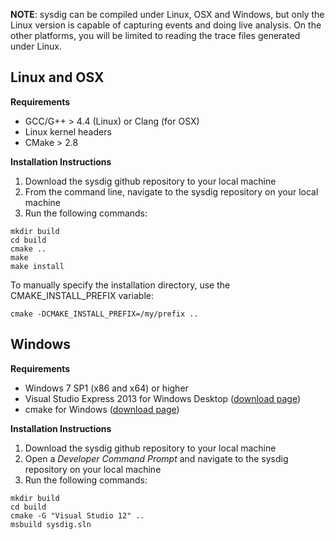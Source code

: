 **NOTE**: sysdig can be compiled under Linux, OSX and Windows, but only the Linux version is capable of capturing events and doing live analysis. On the other platforms, you will be limited to reading the trace files generated under Linux.

## Linux and OSX

**Requirements**
* GCC/G++ > 4.4 (Linux) or Clang (for OSX)
* Linux kernel headers
* CMake > 2.8

**Installation Instructions**  
1. Download the sysdig github repository to your local machine  
2. From the command line, navigate to the sysdig repository on your local machine  
3. Run the following commands:  

```
mkdir build
cd build
cmake ..
make
make install
```

To manually specify the installation directory, use the CMAKE_INSTALL_PREFIX variable:

```
cmake -DCMAKE_INSTALL_PREFIX=/my/prefix ..
```

## Windows

**Requirements**
* Windows 7 SP1 (x86 and x64) or higher
* Visual Studio Express 2013 for Windows Desktop ([download page](http://www.visualstudio.com/downloads/download-visual-studio-vs#d-express-windows-desktop))
* cmake for Windows ([download page](http://www.cmake.org/cmake/resources/software.html))


**Installation Instructions**  
1. Download the sysdig github repository to your local machine  
2. Open a _Developer Command Prompt_ and navigate to the sysdig repository on your local machine  
3. Run the following commands:

````
mkdir build
cd build
cmake -G "Visual Studio 12" ..
msbuild sysdig.sln
````
